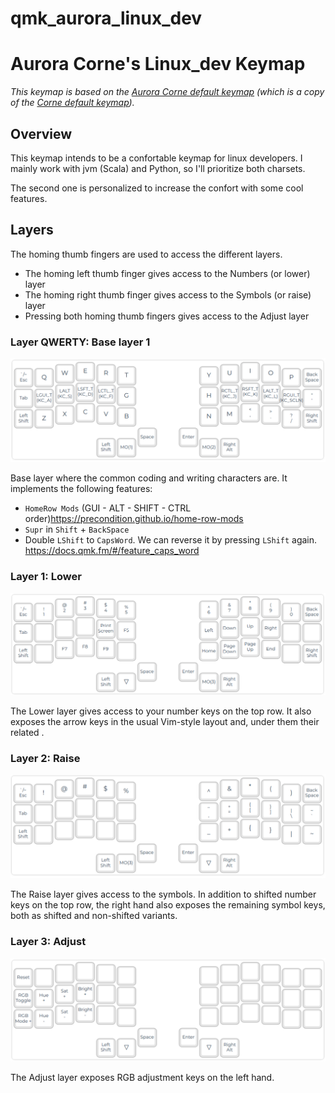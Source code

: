 # qmk_aurora_linux_dev

# Aurora Corne's Linux_dev Keymap

_This keymap is based on the [Aurora Corne default keymap](https://github.com/qmk/qmk_firmware/tree/master/keyboards/splitkb/aurora/corne/keymaps/default)
(which is a copy of the [Corne default keymap](https://github.com/qmk/qmk_firmware/tree/master/keyboards/crkbd/keymaps/default))._

## Overview
This keymap intends to be a confortable keymap for linux developers. I mainly
work with jvm (Scala) and Python, so I'll prioritize both charsets.

The second one is personalized to increase the confort with some cool features.

## Layers
The homing thumb fingers are used to access the different layers.

* The homing left thumb finger gives access to the Numbers (or lower) layer
* The homing right thumb finger gives access to the Symbols (or raise) layer
* Pressing both homing thumb fingers gives access to the Adjust layer

### Layer QWERTY: Base layer 1

![Layer 0](.images/layer0.png)

Base layer where the common coding and writing characters are. It implements the
following features:

* `HomeRow Mods` (GUI - ALT - SHIFT - CTRL order)https://precondition.github.io/home-row-mods
* `Supr` in `Shift` + `BackSpace`
* Double `LShift` to `CapsWord`. We can reverse it by pressing `LShift` again. https://docs.qmk.fm/#/feature_caps_word

### Layer 1: Lower

![Layer 1](.images/layer1.png)

The Lower layer gives access to your number keys on the top row. It also exposes
the arrow keys in the usual Vim-style layout and, under them their related .

### Layer 2: Raise

![Layer 2](.images/layer2.png)

The Raise layer gives access to the symbols. In addition to shifted number keys on the top row, the right hand also exposes the remaining symbol keys, both as shifted and non-shifted variants.

### Layer 3: Adjust

![Layer 3](.images/layer3.png)

The Adjust layer exposes RGB adjustment keys on the left hand.
